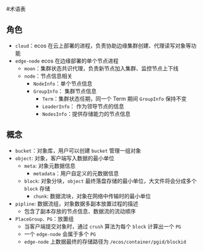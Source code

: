 #术语表

## 角色
- `cloud`：ecos 在云上部署的进程，负责协助边缘集群创建、代理读写对象等功能
- `edge-node` ecos 在边缘部署的单个节点进程
  - `moon`：集群状态共识代理，负责新节点加入集群、监控节点上下线
  - `node`：节点信息相关
    - `NodeInfo`：单个节点信息
    - `GroupInfo`： 集群节点信息
      - `Term`：集群状态任期，同一个 Term 期间 `GroupInfo` 保持不变
      - `LeaderInfo`： 作为领导节点的信息
      - `NodesInfo`：提供存储能力的节点信息

## 概念

- `bucket`：对象库，用户可以创建 `bucket` 管理一组对象
- `object`: 对象，客户端写入数据的最小单位
  - `meta`: 对象元数据信息
    - `metadata`：用户自定义的元数据信息
  - `block`: 对象分块，`object` 最终落盘存储的最小单位，大文件将会分成多个 `block` 存储
    - `chunk`: 数据流块，对象在网络中传输时的最小单位
- `pipline`: 数据流组，对象数据多副本放置过程的描述
  - 包含了副本存放的节点信息、数据流的流动顺序
- `PlaceGroup、PG`：放置组
  - 当客户端提交对象时，通过 `crush` 算法为每个 `block` 计算出一个 `PG`
  - 一个 `edge-node` 会属于多个 `PG`
  - `edge-node` 上数据最终的存储路径为 `/ecos/container/pgid/blockid`
